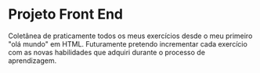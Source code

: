 # Projeto Front End
 Coletânea de praticamente todos os meus exercícios desde o meu primeiro "olá mundo" em HTML. 
 Futuramente pretendo incrementar cada exercício com as novas habilidades que adquiri durante o processo de aprendizagem.
